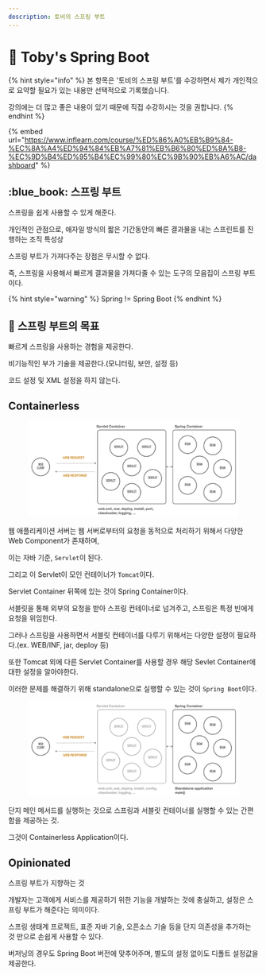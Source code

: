 ```yaml
---
description: 토비의 스프링 부트
---
```


# 🌱 Toby's Spring Boot

{% hint style="info" %}
본 항목은 '토비의 스프링 부트'를 수강하면서 제가 개인적으로 요약할 필요가 있는 내용만 선택적으로 기록했습니다.

강의에는 더 많고 좋은 내용이 있기 때문에 직접 수강하시는 것을 권합니다.&#x20;
{% endhint %}

{% embed url="https://www.inflearn.com/course/%ED%86%A0%EB%B9%84-%EC%8A%A4%ED%94%84%EB%A7%81%EB%B6%80%ED%8A%B8-%EC%9D%B4%ED%95%B4%EC%99%80%EC%9B%90%EB%A6%AC/dashboard" %}

## :blue\_book: 스프링 부트

스프링을 쉽게 사용할 수 있게 해준다.

개인적인 관점으로, 애자일 방식의 짧은 기간동안의 빠른 결과물을 내는 스프린트를 진행하는 조직 특성상

스프링 부트가 가져다주는 장점은 무시할 수 없다.

즉, 스프링을 사용해서 빠르게 결과물을 가져다줄 수 있는 도구의 모음집이 스프링 부트이다.&#x20;

{% hint style="warning" %}
Spring != Spring Boot
{% endhint %}

## 🎯 스프링 부트의 목표

빠르게 스프링을 사용하는 경험을 제공한다.

비기능적인 부가 기술을 제공한다.(모니터링, 보안, 설정 등)

코드 설정 및 XML 설정을 하지 않는다.



## Containerless

<figure><img src="../.gitbook/assets/image (1).png" alt=""><figcaption></figcaption></figure>

웹 애플리케이션 서버는 웹 서버로부터의 요청을 동적으로 처리하기 위해서 다양한 Web Component가 존재하며,

이는 자바 기준, `Servlet`이 된다.

그리고 이 Servlet이 모인 컨테이너가 `Tomcat`이다.

Servlet Container 뒤쪽에 있는 것이 Spring Container이다.

서블릿을 통해 외부의 요청을 받아 스프링 컨테이너로 넘겨주고, 스프링은 특정 빈에게 요청을 위임한다.

그러나 스프링을 사용하면서 서블릿 컨테이너를 다루기 위해서는 다양한 설정이 필요하다.(ex. WEB/INF, jar, deploy 등)

또한 Tomcat 외에 다른 Servlet Container를 사용할 경우 해당 Sevlet Container에 대한 설정을 알아야한다.

이러한 문제를 해결하기 위해 standalone으로 실행할 수 있는 것이 `Spring Boot`이다.

<figure><img src="../.gitbook/assets/image (2).png" alt=""><figcaption></figcaption></figure>

단지 메인 메서드를 실행하는 것으로 스프링과 서블릿 컨테이너를 실행할 수 있는 간편함을 제공하는 것.

그것이 Containerless Application이다.

## Opinionated

스프링 부트가 지향하는 것

개발자는 고객에게 서비스를 제공하기 위한 기능을 개발하는 것에 충실하고, 설정은 스프링 부트가 해준다는 의미이다.

스프링 생태계 프로젝트, 표준 자바 기술, 오픈소스 기술 등을 단지 의존성을 추가하는 것 만으로 손쉽게 사용할 수 있다.

버저닝의 경우도 Spring Boot 버전에 맞추어주며, 별도의 설정 없이도 디폴트 설정값을 제공한다.







